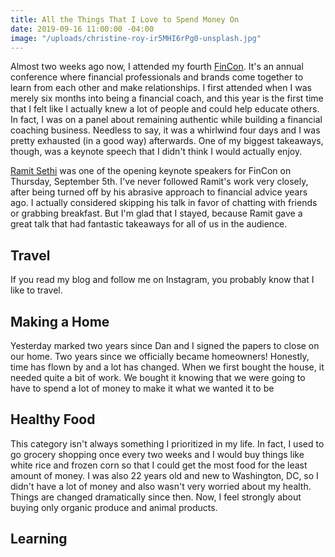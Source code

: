 ```yaml
---
title: All the Things That I Love to Spend Money On
date: 2019-09-16 11:00:00 -04:00
image: "/uploads/christine-roy-ir5MHI6rPg0-unsplash.jpg"
---
```


Almost two weeks ago now, I attended my fourth [FinCon](https://finconexpo.com/). It's an annual conference where financial professionals and brands come together to learn from each other and make relationships. I first attended when I was merely six months into being a financial coach, and this year is the first time that I felt like I actually knew a lot of people and could help educate others. In fact, I was on a panel about remaining authentic while building a financial coaching business. Needless to say, it was a whirlwind four days and I was pretty exhausted (in a good way) afterwards. One of my biggest takeaways, though, was a keynote speech that I didn't think I would actually enjoy.

[Ramit Sethi](https://www.iwillteachyoutoberich.com/) was one of the opening keynote speakers for FinCon on Thursday, September 5th. I've never followed Ramit's work very closely, after being turned off by his abrasive approach to financial advice years ago. I actually considered skipping his talk in favor of chatting with friends or grabbing breakfast. But I'm glad that I stayed, because Ramit gave a great talk that had fantastic takeaways for all of us in the audience.

## Travel

If you read my blog and follow me on Instagram, you probably know that I like to travel. 

## Making a Home

Yesterday marked two years since Dan and I signed the papers to close on our home. Two years since we officially became homeowners! Honestly, time has flown by and a lot has changed. When we first bought the house, it needed quite a bit of work. We bought it knowing that we were going to have to spend a lot of money to make it what we wanted it to be

## Healthy Food

This category isn't always something I prioritized in my life. In fact, I used to go grocery shopping once every two weeks and I would buy things like white rice and frozen corn so that I could get the most food for the least amount of money. I was also 22 years old and new to Washington, DC, so I didn't have a lot of money and also wasn't very worried about my health. Things are changed dramatically since then. Now, I feel strongly about buying only organic produce and animal products. 

## Learning